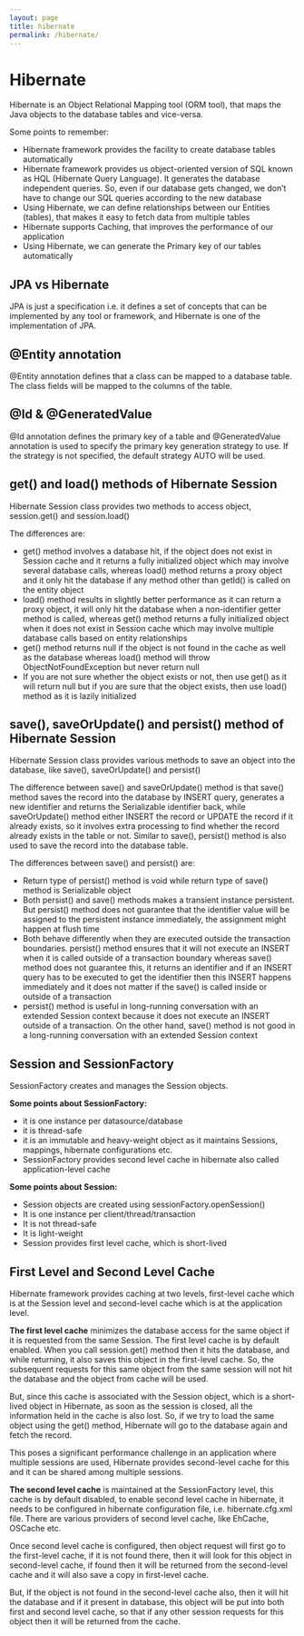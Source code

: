 ```yaml
---
layout: page
title: hibernate
permalink: /hibernate/
---
```

Hibernate
=================

Hibernate is an Object Relational Mapping tool (ORM tool), that maps the Java objects to the database tables and vice-versa.

Some points to remember:
- Hibernate framework provides the facility to create database tables automatically
- Hibernate framework provides us object-oriented version of SQL known as HQL (Hibernate Query Language). It generates the database independent queries. So, even if our database gets changed, we don’t have to change our SQL queries according to the new database
- Using Hibernate, we can define relationships between our Entities (tables), that makes it easy to fetch data from multiple tables
- Hibernate supports Caching, that improves the performance of our application
- Using Hibernate, we can generate the Primary key of our tables automatically


JPA vs Hibernate
-----------------
JPA is just a specification i.e. it defines a set of concepts that can be implemented by any tool or framework, and Hibernate is one of the implementation of JPA.


@Entity annotation
------------------
@Entity annotation defines that a class can be mapped to a database table. The class fields will be mapped to the columns of the table.


@Id & @GeneratedValue
------------------
@Id annotation defines the primary key of a table and @GeneratedValue annotation is used to specify the primary key generation strategy to use. If the strategy is not specified, the default strategy AUTO will be used.

get() and load() methods of Hibernate Session
------------------

Hibernate Session class provides two methods to access object, session.get() and session.load()

The differences are:
- get() method involves a database hit, if the object does not exist in Session cache and it returns a fully initialized object which may involve several database calls, whereas load() method returns a proxy object and it only hit the database if any method other than getId() is called on the entity object
- load() method results in slightly better performance as it can return a proxy object, it will only hit the database when a non-identifier getter method is called, whereas get() method returns a fully initialized object when it does not exist in Session cache which may involve multiple database calls based on entity relationships
- get() method returns null if the object is not found in the cache as well as the database whereas load() method will throw ObjectNotFoundException but never return null
- If you are not sure whether the object exists or not, then use get() as it will return null but if you are sure that the object exists, then use load() method as it is lazily initialized


save(), saveOrUpdate() and persist() method of Hibernate Session
------------------
Hibernate Session class provides various methods to save an object into the database, like save(), saveOrUpdate() and persist()

The difference between save() and saveOrUpdate() method is that save() method saves the record into the database by INSERT query, generates a new identifier and returns the Serializable identifier back, while saveOrUpdate() method either INSERT the record or UPDATE the record if it already exists, so it involves extra processing to find whether the record already exists in the table or not.
Similar to save(), persist() method is also used to save the record into the database table.

The differences between save() and persist() are:

- Return type of persist() method is void while return type of save() method is Serializable object
- Both persist() and save() methods makes a transient instance persistent. But persist() method does not guarantee that the identifier value will be assigned to the persistent instance immediately, the assignment might happen at flush time
- Both behave differently when they are executed outside the transaction boundaries. persist() method ensures that it will not execute an INSERT when it is called outside of a transaction boundary whereas save() method does not guarantee this, it returns an identifier and if an INSERT query has to be executed to get the identifier then this INSERT happens immediately and it does not matter if the save() is called inside or outside of a transaction
-  persist() method is useful in long-running conversation with an extended Session context because it does not execute an INSERT outside of a transaction. On the other hand, save() method is not good in a long-running conversation with an extended Session context


Session and SessionFactory
------------------
SessionFactory creates and manages the Session objects.

**Some points about SessionFactory:**
- it is one instance per datasource/database
- it is thread-safe
- it is an immutable and heavy-weight object as it maintains Sessions, mappings, hibernate configurations etc.
- SessionFactory provides second level cache in hibernate also called application-level cache

**Some points about Session:**
- Session objects are created using sessionFactory.openSession()
- It is one instance per client/thread/transaction
- It is not thread-safe
- It is light-weight
- Session provides first level cache, which is short-lived

First Level and Second Level Cache
------------------
Hibernate framework provides caching at two levels, first-level cache which is at the Session level and second-level cache which is at the application level.

**The first level cache** minimizes the database access for the same object if it is requested from the same Session. The first level cache is by default enabled. When you call session.get() method then it hits the database, and while returning, it also saves this object in the first-level cache. So, the subsequent requests for this same object from the same session will not hit the database and the object from cache will be used.

But, since this cache is associated with the Session object, which is a short-lived object in Hibernate, as soon as the session is closed, all the information held in the cache is also lost. So, if we try to load the same object using the get() method, Hibernate will go to the database again and fetch the record.

This poses a significant performance challenge in an application where multiple sessions are used, Hibernate provides second-level cache for this and it can be shared among multiple sessions.

**The second level cache** is maintained at the SessionFactory level, this cache is by default disabled, to enable second level cache in hibernate, it needs to be configured in hibernate configuration file, i.e. hibernate.cfg.xml file. There are various providers of second level cache, like EhCache, OSCache etc.

Once second level cache is configured, then object request will first go to the first-level cache, if it is not found there, then it will look for this object in second-level cache, if found then it will be returned from the second-level cache and it will also save a copy in first-level cache.

But, If the object is not found in the second-level cache also, then it will hit the database and if it present in database, this object will be put into both first and second level cache, so that if any other session requests for this object then it will be returned from the cache.




